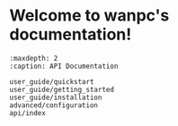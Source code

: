 # Welcome to wanpc's documentation!

```{toctree}
:maxdepth: 2
:caption: API Documentation

user_guide/quickstart
user_guide/getting_started
user_guide/installation
advanced/configuration
api/index
```